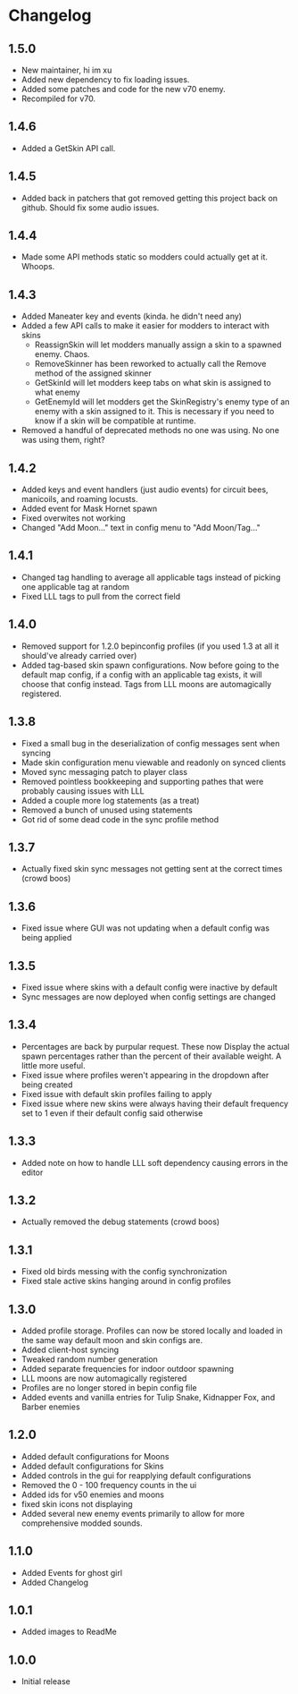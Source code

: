 # Changelog

## 1.5.0
- New maintainer, hi im xu
- Added new dependency to fix loading issues.
- Added some patches and code for the new v70 enemy.
- Recompiled for v70.

## 1.4.6
- Added a GetSkin API call.

## 1.4.5
- Added back in patchers that got removed getting this project back on github. Should fix some audio issues.

## 1.4.4
- Made some API methods static so modders could actually get at it. Whoops.

## 1.4.3
- Added Maneater key and events (kinda. he didn't need any)
- Added a few API calls to make it easier for modders to interact with skins
    - ReassignSkin will let modders manually assign a skin to a spawned enemy. Chaos.
    - RemoveSkinner has been reworked to actually call the Remove method of the assigned skinner
    - GetSkinId will let modders keep tabs on what skin is assigned to what enemy
    - GetEnemyId will let modders get the SkinRegistry's enemy type of an enemy with a skin assigned to it. This is necessary if you need to know if a skin will be compatible at runtime.
- Removed a handful of deprecated methods no one was using. No one was using them, right?

## 1.4.2
- Added keys and event handlers (just audio events) for circuit bees, manicoils, and roaming locusts.
- Added event for Mask Hornet spawn
- Fixed overwites not working
- Changed "Add Moon..." text in config menu to "Add Moon/Tag..."

## 1.4.1
- Changed tag handling to average all applicable tags instead of picking one applicable tag at random
- Fixed LLL tags to pull from the correct field

## 1.4.0
- Removed support for 1.2.0 bepinconfig profiles (if you used 1.3 at all it should've already carried over)
- Added tag-based skin spawn configurations. Now before going to the default map config, if a config with an applicable tag exists, it will choose that config instead. Tags from LLL moons are automagically registered.

## 1.3.8
- Fixed a small bug in the deserialization of config messages sent when syncing
- Made skin configuration menu viewable and readonly on synced clients
- Moved sync messaging patch to player class
- Removed pointless bookkeeping and supporting pathes that were probably causing issues with LLL
- Added a couple more log statements (as a treat)
- Removed a bunch of unused using statements
- Got rid of some dead code in the sync profile method

## 1.3.7
- Actually fixed skin sync messages not getting sent at the correct times (crowd boos)

## 1.3.6
- Fixed issue where GUI was not updating when a default config was being applied

## 1.3.5
- Fixed issue where skins with a default config were inactive by default
- Sync messages are now deployed when config settings are changed

## 1.3.4
- Percentages are back by purpular request. These now Display the actual spawn percentages rather than the percent of their available weight. A little more useful.
- Fixed issue where profiles weren't appearing in the dropdown after being created
- Fixed issue with default skin profiles failing to apply
- Fixed issue where new skins were always having their default frequency set to 1 even if their default config said otherwise

## 1.3.3
- Added note on how to handle LLL soft dependency causing errors in the editor

## 1.3.2
- Actually removed the debug statements (crowd boos) 

## 1.3.1
- Fixed old birds messing with the config synchronization
- Fixed stale active skins hanging around in config profiles

## 1.3.0

- Added profile storage. Profiles can now be stored locally and loaded in the same way default moon and skin configs are.
- Added client-host syncing
- Tweaked random number generation
- Added separate frequencies for indoor outdoor spawning
- LLL moons are now automagically registered
- Profiles are no longer stored in bepin config file
- Added events and vanilla entries for Tulip Snake, Kidnapper Fox, and Barber enemies

## 1.2.0

- Added default configurations for Moons
- Added default configurations for Skins
- Added controls in the gui for reapplying default configurations
- Removed the 0 - 100 frequency counts in the ui
- Added ids for v50 enemies and moons
- fixed skin icons not displaying
- Added several new enemy events primarily to allow for more comprehensive modded sounds.

## 1.1.0

- Added Events for ghost girl
- Added Changelog

## 1.0.1

- Added images to ReadMe

## 1.0.0

- Initial release